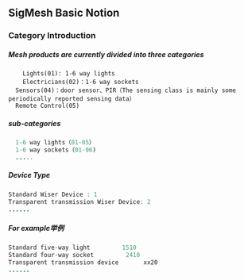 ## SigMesh Basic Notion

### Category Introduction
#####  Mesh products are currently divided into three categories
```
	Lights(01): 1-6 way lights
	Electricians(02)：1-6 way sockets
  Sensors(04)：door sensor、PIR（The sensing class is mainly some periodically reported sensing data）
  Remote Control(05)
```
#####  sub-categories
```java
  1-6 way lights（01-05）
  1-6 way sockets（01-06)
  .....
```
#####  Device Type

```java
Standard Wiser Device : 1
Transparent transmission Wiser Device: 2
......

```
#####  For example举例

```java
Standard five-way light   		1510
Standard four-way socket		 2410
Transparent transmission device       xx20
......

```
